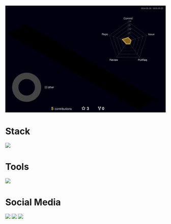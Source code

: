 ![Status](./profile-3d-contrib/profile-night-rainbow.svg)
  
<div align="left" >
  <H1> Stack </H1>
  <img src="https://skillicons.dev/icons?i=php,typescript,golang,nest,nodejs,react,html,css,solidity," />

  <H1>Tools</H1>
  <img src="https://skillicons.dev/icons?i=mysql,postgres,docker,rabbitmq,git,github,linux,aws,postman,vscode," />

</div>
 
<div> 
  <H1>Social Media </H1>
  <a href="https://instagram.com/matheusmallet_" target="_blank"><img src="https://skillicons.dev/icons?i=instagram" target="_blank"/></a>
  <a href = "mailto:matheusphilippe.mallet@gmail.com"><img src="https://skillicons.dev/icons?i=gmail" target="_blank"/></a>
  <a href="https://www.linkedin.com/in/matheusmallet" target="_blank"><img src="https://skillicons.dev/icons?i=linkedin" target="_blank"></a> 
</div>
